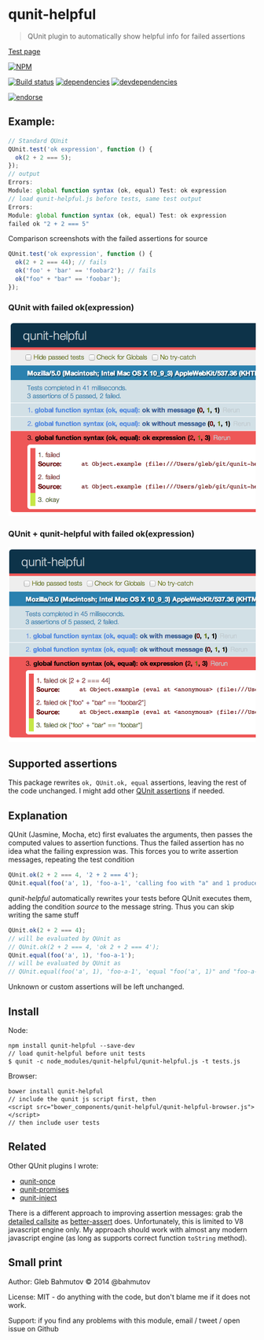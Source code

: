 # qunit-helpful

> QUnit plugin to automatically show helpful info for failed assertions

[Test page](http://glebbahmutov.com/qunit-helpful/)

[![NPM][qunit-helpful-icon]][qunit-helpful-url]

[![Build status][qunit-helpful-ci-image]][qunit-helpful-ci-url]
[![dependencies][qunit-helpful-dependencies-image]][qunit-helpful-dependencies-url]
[![devdependencies][qunit-helpful-devdependencies-image]][qunit-helpful-devdependencies-url]

[![endorse][endorse-image]][endorse-url]

## Example:

```js
// Standard QUnit
QUnit.test('ok expression', function () {
  ok(2 + 2 === 5);
});
// output
Errors:
Module: global function syntax (ok, equal) Test: ok expression
// load qunit-helpful.js before tests, same test output
Errors:
Module: global function syntax (ok, equal) Test: ok expression
failed ok "2 + 2 === 5"
```

Comparison screenshots with the failed assertions for source

```js
QUnit.test('ok expression', function () {
  ok(2 + 2 === 44); // fails
  ok('foo' + 'bar' == 'foobar2'); // fails
  ok("foo" + "bar" == 'foobar');
});
```

### QUnit with failed ok(expression)

![qunit-helpful-off](images/qunit-helpful-off.png)

### QUnit + qunit-helpful with failed ok(expression)

![qunit-helpful-on](images/qunit-helpful-on.png)

## Supported assertions

This package rewrites `ok, QUnit.ok, equal` assertions, leaving the rest of the
code unchanged. I might add other [QUnit assertions](http://api.qunitjs.com/category/assert/)
if needed.

## Explanation

QUnit (Jasmine, Mocha, etc) first evaluates the arguments, then passes the computed
values to assertion functions. Thus the failed assertion has no idea what the failing expression was.
This forces you to write assertion messages, repeating the test condition

```js
QUnit.ok(2 + 2 === 4, '2 + 2 === 4');
QUnit.equal(foo('a', 1), 'foo-a-1', 'calling foo with "a" and 1 produces "foo-a-1"');
```

*qunit-helpful* automatically rewrites your tests before QUnit executes them,
adding the condition *source* to the message string. Thus you can skip writing the
same stuff

```js
QUnit.ok(2 + 2 === 4);
// will be evaluated by QUnit as
// QUnit.ok(2 + 2 === 4, 'ok 2 + 2 === 4');
QUnit.equal(foo('a', 1), 'foo-a-1');
// will be evaluated by QUnit as
// QUnit.equal(foo('a', 1), 'foo-a-1', 'equal "foo('a', 1)" and "foo-a-1"');
```

Unknown or custom assertions will be left unchanged.

## Install

Node:

```
npm install qunit-helpful --save-dev
// load qunit-helpful before unit tests
$ qunit -c node_modules/qunit-helpful/qunit-helpful.js -t tests.js
```

Browser:

```
bower install qunit-helpful
// include the qunit js script first, then
<script src="bower_components/qunit-helpful/qunit-helpful-browser.js"></script>
// then include user tests
```

## Related

Other QUnit plugins I wrote:

* [qunit-once](https://github.com/bahmutov/qunit-once)
* [qunit-promises](https://github.com/bahmutov/qunit-promises)
* [qunit-inject](https://github.com/bahmutov/qunit-inject)

There is a different approach to improving assertion messages: grab the
[detailed callsite](https://github.com/visionmedia/callsite) as
[better-assert](https://www.npmjs.org/package/better-assert) does. Unfortunately,
this is limited to V8 javascript engine only. My approach should work with almost
any modern javascript engine (as long as supports correct function `toString` method).

## Small print

Author: Gleb Bahmutov &copy; 2014 @bahmutov

License: MIT - do anything with the code, but don't blame me if it does not work.

Support: if you find any problems with this module, email / tweet / open issue on Github

[qunit-helpful-icon]: https://nodei.co/npm/qunit-helpful.png?downloads=true
[qunit-helpful-url]: https://npmjs.org/package/qunit-helpful
[qunit-helpful-ci-image]: https://travis-ci.org/bahmutov/qunit-helpful.png?branch=master
[qunit-helpful-ci-url]: https://travis-ci.org/bahmutov/qunit-helpful
[qunit-helpful-dependencies-image]: https://david-dm.org/bahmutov/qunit-helpful.png
[qunit-helpful-dependencies-url]: https://david-dm.org/bahmutov/qunit-helpful
[qunit-helpful-devdependencies-image]: https://david-dm.org/bahmutov/qunit-helpful/dev-status.png
[qunit-helpful-devdependencies-url]: https://david-dm.org/bahmutov/qunit-helpful#info=devDependencies
[endorse-image]: https://api.coderwall.com/bahmutov/endorsecount.png
[endorse-url]: https://coderwall.com/bahmutov
